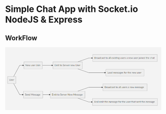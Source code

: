 # Simple Chat App with Socket.io NodeJS & Express

## WorkFlow

![workflow](https://github.com/thurdev/ChatAppSocketIO/blob/master/workflow.png?raw=true)
